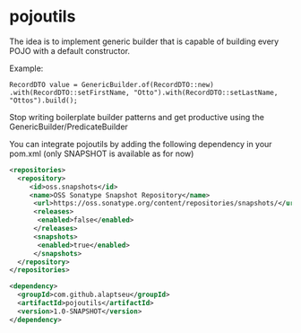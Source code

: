 # pojoutils
The idea is to implement generic builder that is capable of building every POJO with a default constructor.

Example:

`RecordDTO value = GenericBuilder.of(RecordDTO::new)
            .with(RecordDTO::setFirstName, "Otto").with(RecordDTO::setLastName, "Ottos").build();  
`  

Stop writing boilerplate builder patterns and get productive using the GenericBuilder/PredicateBuilder

You can integrate pojoutils by adding the following dependency in your pom.xml (only SNAPSHOT is available as for now)

```xml
<repositories>
  <repository>
     <id>oss.snapshots</id>
     <name>OSS Sonatype Snapshot Repository</name>
      <url>https://oss.sonatype.org/content/repositories/snapshots/</url>
      <releases>
       <enabled>false</enabled>
      </releases>
      <snapshots>
       <enabled>true</enabled>
      </snapshots>
  </repository>
</repositories>

<dependency>
  <groupId>com.github.alaptseu</groupId>
  <artifactId>pojoutils</artifactId>
  <version>1.0-SNAPSHOT</version>
</dependency>
```
